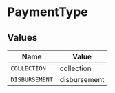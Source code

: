 # PaymentType


## Values

| Name           | Value          |
| -------------- | -------------- |
| `COLLECTION`   | collection     |
| `DISBURSEMENT` | disbursement   |
